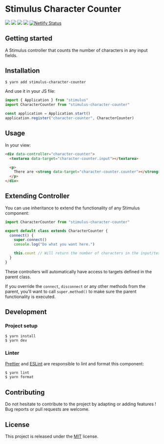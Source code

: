 # Stimulus Character Counter

[![](https://img.shields.io/npm/dt/stimulus-character-counter.svg)](https://www.npmjs.com/package/stimulus-character-counter)
[![](https://img.shields.io/npm/v/stimulus-character-counter.svg)](https://www.npmjs.com/package/stimulus-character-counter)
[![](https://github.com/stimulus-components/stimulus-character-counter/workflows/Lint/badge.svg)](https://github.com/stimulus-components/stimulus-character-counter)
[![](https://img.shields.io/github/license/stimulus-components/stimulus-character-counter.svg)](https://github.com/stimulus-components/stimulus-character-counter)
[![Netlify Status](https://api.netlify.com/api/v1/badges/7ef669f5-d255-4a59-8461-5b2360d1674b/deploy-status)](https://stimulus-character-counter.netlify.com)

## Getting started

A Stimulus controller that counts the number of characters in any input fields.

## Installation

```bash
$ yarn add stimulus-character-counter
```

And use it in your JS file:
```js
import { Application } from "stimulus"
import CharacterCounter from "stimulus-character-counter"

const application = Application.start()
application.register("character-counter", CharacterCounter)
```

## Usage

In your view:
```html
<div data-controller="character-counter">
  <textarea data-target="character-counter.input"></textarea>

  <p>
    There are <strong data-target="character-counter.counter"></strong> characters in this textarea.
  </p>
</div>
```

## Extending Controller

You can use inheritance to extend the functionality of any Stimulus component:

```js
import CharacterCounter from "stimulus-character-counter"

export default class extends CharacterCounter {
  connect() {
    super.connect()
    console.log("Do what you want here.")

    this.count // Will return the number of characters in the input/texterea.
  }
}
```

These controllers will automatically have access to targets defined in the parent class.

If you override the `connect`, `disconnect` or any other methods from the parent, you'll want to call `super.method()` to make sure the parent functionality is executed.

## Development

### Project setup
```bash
$ yarn install
$ yarn dev
```

### Linter
[Prettier](https://prettier.io/) and [ESLint](https://eslint.org/) are responsible to lint and format this component:
```bash
$ yarn lint
$ yarn format
```

## Contributing

Do not hesitate to contribute to the project by adapting or adding features ! Bug reports or pull requests are welcome.

## License

This project is released under the [MIT](http://opensource.org/licenses/MIT) license.
